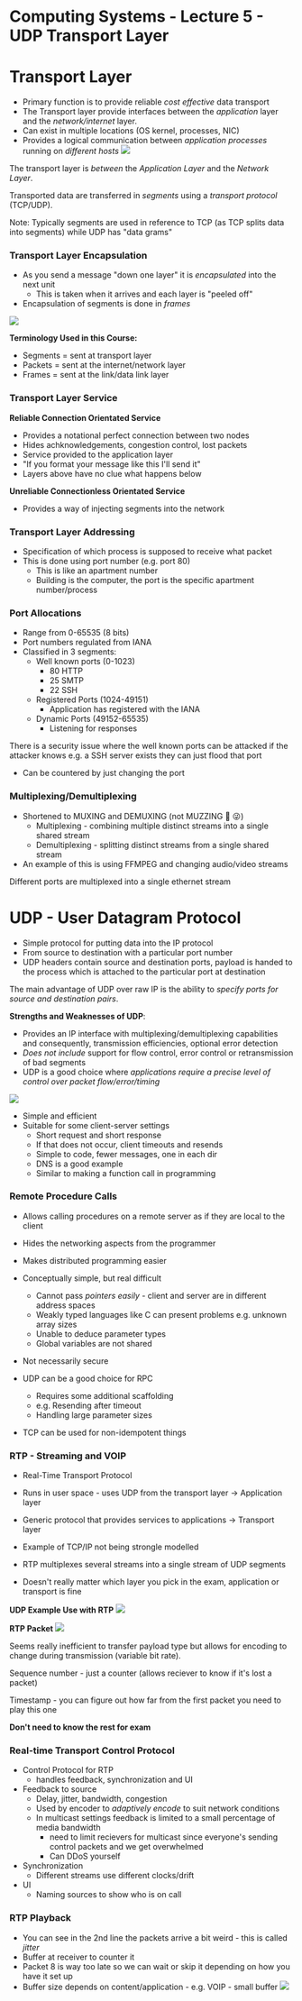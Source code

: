 # Computing Systems - Lecture 5 - UDP Transport Layer

# Transport Layer
- Primary function is to provide reliable *cost effective* data transport
- The Transport layer provide interfaces between the *application* layer and the *network/internet* layer.
- Can exist in multiple locations (OS kernel, processes, NIC)
- Provides a logical communication between *application processes* running on *different hosts*
![](lec5/lec50.png)

The transport layer is *between* the *Application Layer* and the *Network Layer*.

Transported data are transferred in *segments* using a *transport protocol* (TCP/UDP).

Note: Typically segments are used in reference to TCP (as TCP splits data into segments) while UDP has "data grams"

### Transport Layer Encapsulation
- As you send a message "down one layer" it is *encapsulated* into the next unit
	- This is taken when it arrives and each layer is "peeled off"
- Encapsulation of segments is done in *frames*

![](lec5/lec51.png)

**Terminology Used in this Course:**
- Segments = sent at transport layer
- Packets = sent at the internet/network layer
- Frames = sent at the link/data link layer

### Transport Layer Service
**Reliable Connection Orientated Service**
- Provides a notational perfect connection between two nodes
- Hides achknowledgements, congestion control, lost packets
- Service provided to the application layer
- "If you format your message like this I'll send it"
- Layers above have no clue what happens below

**Unreliable Connectionless Orientated Service**
- Provides a way of injecting segments into the network

### Transport Layer Addressing
- Specification of which process is supposed to receive what packet
- This is done using port number (e.g. port 80)
	- This is like an apartment number
	- Building is the computer, the port is the specific apartment number/process

### Port Allocations
- Range from 0-65535 (8 bits)
- Port numbers regulated from IANA
- Classified in 3 segments:
	- Well known ports (0-1023)
		- 80 HTTP
		- 25 SMTP
		- 22 SSH
	- Registered Ports (1024-49151)
		- Application has registered with the IANA
	- Dynamic Ports (49152-65535)
		- Listening for responses

There is a security issue where the well known ports can be attacked if the attacker knows e.g. a SSH server exists they can just flood that port
- Can be countered by just changing the port

### Multiplexing/Demultiplexing
- Shortened to MUXING and DEMUXING (not MUZZING :facepunch: :stuck_out_tongue_winking_eye:)
	- Multiplexing - combining multiple distinct streams into a single shared stream
	- Demultiplexing - splitting distinct streams from a single shared stream
- An example of this is using FFMPEG and changing audio/video streams

Different ports are multiplexed into a single ethernet stream

# UDP - User Datagram Protocol
- Simple protocol for putting data into the IP protocol
- From source to destination with a particular port number
- UDP headers contain source and destination ports, payload is handed to the process which is attached to the particular port at destination

The main advantage of UDP over raw IP is the ability to *specify ports for source and destination pairs*.

**Strengths and Weaknesses of UDP**:
- Provides an IP interface with multiplexing/demultiplexing capabilities and consequently, transmission efficiencies, optional error detection
- *Does not include* support for flow control, error control or retransmission of bad segments
- UDP is a good choice where *applications require a precise level of control over packet flow/error/timing*

![](lec5/lec52.png)

- Simple and efficient
- Suitable for some client-server settings
	- Short request and short response
	- If that does not occur, client timeouts and resends
	- Simple to code, fewer messages, one in each dir
	- DNS is a good example
	- Similar to making a function call in programming

### Remote Procedure Calls
- Allows calling procedures on a remote server as if they are local to the client
- Hides the networking aspects from the programmer
- Makes distributed programming easier

- Conceptually simple, but real difficult
	- Cannot pass *pointers easily* - client and server are in different address spaces
	- Weakly typed languages like C can present problems e.g. unknown array sizes
	- Unable to deduce parameter types
	- Global variables are not shared

- Not necessarily secure

- UDP can be a good choice for RPC
	- Requires some additional scaffolding
	- e.g. Resending after timeout
	- Handling large parameter sizes

- TCP can be used for non-idempotent things

### RTP - Streaming and VOIP
- Real-Time Transport Protocol
- Runs in user space - uses UDP from the transport layer -> Application layer
- Generic protocol that provides services to applications -> Transport layer
- Example of TCP/IP not being strongle modelled
- RTP multiplexes several streams into a single stream of UDP segments

- Doesn't really matter which layer you pick in the exam, application or transport is fine

**UDP Example Use with RTP**
![](lec5/lec53.png)

**RTP Packet**
![](lec5/lec54.png)

Seems really inefficient to transfer payload type but allows for encoding to change during transmission (variable bit rate).

Sequence number - just a counter (allows reciever to know if it's lost a packet)

Timestamp - you can figure out how far from the first packet you need to play this one

**Don't need to know the rest for exam**

### Real-time Transport Control Protocol
- Control Protocol for RTP
	- handles feedback, synchronization and UI
- Feedback to source
	- Delay, jitter, bandwidth, congestion
	- Used by encoder to *adaptively encode* to suit network conditions
	- In multicast settings feedback is limited to a small percentage of media bandwidth
		- need to limit recievers for multicast since everyone's sending control packets and we get overwhelmed
		- Can DDoS yourself
- Synchronization
	- Different streams use different clocks/drift
- UI
	- Naming sources to show who is on call

### RTP Playback
- You can see in the 2nd line the packets arrive a bit weird - this is called *jitter*
- Buffer at receiver to counter it
- Packet 8 is way too late so we can wait or skip it depending on how you have it set up
- Buffer size depends on content/application - e.g. VOIP - small buffer
![](lec5/lec55.png)
